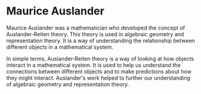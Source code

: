 # Maurice Auslander

Maurice Auslander was a mathematician who developed the concept of Auslander-Reiten theory. This theory is used in algebraic geometry and representation theory. It is a way of understanding the relationship between different objects in a mathematical system.

In simple terms, Auslander-Reiten theory is a way of looking at how objects interact in a mathematical system. It is used to help us understand the connections between different objects and to make predictions about how they might interact. Auslander's work helped to further our understanding of algebraic geometry and representation theory.
